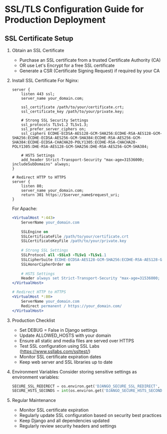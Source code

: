 # SSL/TLS Configuration Guide for Production Deployment

## SSL Certificate Setup

1. Obtain an SSL Certificate
   - Purchase an SSL certificate from a trusted Certificate Authority (CA)
   - OR use Let's Encrypt for a free SSL certificate
   - Generate a CSR (Certificate Signing Request) if required by your CA

2. Install SSL Certificate
   For Nginx:
   ```nginx
   server {
       listen 443 ssl;
       server_name your_domain.com;
       
       ssl_certificate /path/to/your/certificate.crt;
       ssl_certificate_key /path/to/your/private.key;
       
       # Strong SSL Security Settings
       ssl_protocols TLSv1.2 TLSv1.3;
       ssl_prefer_server_ciphers on;
       ssl_ciphers ECDHE-ECDSA-AES128-GCM-SHA256:ECDHE-RSA-AES128-GCM-SHA256:ECDHE-ECDSA-AES256-GCM-SHA384:ECDHE-RSA-AES256-GCM-SHA384:ECDHE-ECDSA-CHACHA20-POLY1305:ECDHE-RSA-CHACHA20-POLY1305:DHE-RSA-AES128-GCM-SHA256:DHE-RSA-AES256-GCM-SHA384;
       
       # HSTS Settings
       add_header Strict-Transport-Security "max-age=31536000; includeSubDomains" always;
   }
   
   # Redirect HTTP to HTTPS
   server {
       listen 80;
       server_name your_domain.com;
       return 301 https://$server_name$request_uri;
   }
   ```

   For Apache:
   ```apache
   <VirtualHost *:443>
       ServerName your_domain.com
       
       SSLEngine on
       SSLCertificateFile /path/to/your/certificate.crt
       SSLCertificateKeyFile /path/to/your/private.key
       
       # Strong SSL Settings
       SSLProtocol all -SSLv3 -TLSv1 -TLSv1.1
       SSLCipherSuite ECDHE-ECDSA-AES128-GCM-SHA256:ECDHE-RSA-AES128-GCM-SHA256:ECDHE-ECDSA-AES256-GCM-SHA384:ECDHE-RSA-AES256-GCM-SHA384:ECDHE-ECDSA-CHACHA20-POLY1305:ECDHE-RSA-CHACHA20-POLY1305:DHE-RSA-AES128-GCM-SHA256:DHE-RSA-AES256-GCM-SHA384
       SSLHonorCipherOrder on
       
       # HSTS Settings
       Header always set Strict-Transport-Security "max-age=31536000; includeSubDomains"
   </VirtualHost>
   
   # Redirect HTTP to HTTPS
   <VirtualHost *:80>
       ServerName your_domain.com
       Redirect permanent / https://your_domain.com/
   </VirtualHost>
   ```

3. Production Checklist
   - Set DEBUG = False in Django settings
   - Update ALLOWED_HOSTS with your domain
   - Ensure all static and media files are served over HTTPS
   - Test SSL configuration using SSL Labs (https://www.ssllabs.com/ssltest/)
   - Monitor SSL certificate expiration dates
   - Keep web server and SSL libraries up to date

4. Environment Variables
   Consider storing sensitive settings as environment variables:
   ```python
   SECURE_SSL_REDIRECT = os.environ.get('DJANGO_SECURE_SSL_REDIRECT', 'True') == 'True'
   SECURE_HSTS_SECONDS = int(os.environ.get('DJANGO_SECURE_HSTS_SECONDS', '31536000'))
   ```

5. Regular Maintenance
   - Monitor SSL certificate expiration
   - Regularly update SSL configuration based on security best practices
   - Keep Django and all dependencies updated
   - Regularly review security headers and settings